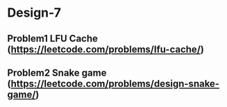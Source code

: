 # Design-7

## Problem1 LFU Cache (https://leetcode.com/problems/lfu-cache/)


## Problem2 Snake game (https://leetcode.com/problems/design-snake-game/)

